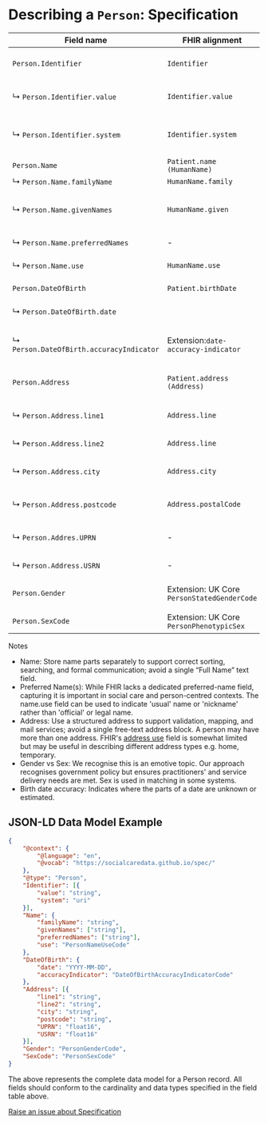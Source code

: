 # Describing a `Person`: Specification

|Field name|FHIR alignment|PDS alignment|Cardinality|Data Type & Format|Description|
|----------|--------------|-------------|-----------|------------------|-----------|
|`Person.Identifier`|`Identifier`||1, Many (MUST)|Object|Unique identifiers (IDs) associated with the person.|
|↳ `Person.Identifier.value`|`Identifier.value`|`UNIQUE_REFERENCE`|1 (MUST)|String(UTF-8)|A single unique identifier attached to the person (e.g., NHS number).|
|↳ `Person.Identifier.system`|`Identifier.system`||1 (MUST)|URI|System that the identifier adheres to (e.g., https://fhir.nhs.uk/Id/nhs-number).|
|`Person.Name`|`Patient.name (HumanName)`|-|1 (MUST)|Object|Container for name parts.|
|↳ `Person.Name.familyName`|`HumanName.family`|`FAMILY_NAME`|1, Many (MUST)|String(UTF-8)|Surname or family name.|
|↳ `Person.Name.givenNames`|`HumanName.given`|`GIVEN_NAME`|1, Many (MUST)|String(UTF-8)|First and any middle names. If multiple, store as separate entries if possible.|
|↳ `Person.Name.preferredNames`|-|`OTHER_GIVEN_NAME`|0, Many (MAY)|String(UTF-8)|Any preferred names used by the person.|
|↳ `Person.Name.use`|`HumanName.use`||0,1 (SHOULD)|`PersonNameUseCode`|How this name instance is used.|
|`Person.DateOfBirth`|`Patient.birthDate`|`DATE_OF_BIRTH`|1 (MUST)||The person's date of birth.|
|↳ `Person.DateOfBirth.date`|| - |0,1 (MAY)|Date (ISO8601: `YYYY-MM-DD`)|ISO8601 formatted dat of birth.|
|↳ `Person.DateOfBirth.accuracyIndicator`|Extension:`date-accuracy-indicator`| - |0,1 (MAY)|`DateOfBirthaccuracyIndicatorCode`|Indicates which parts of the date are known to be accurate (A), estimated (E) or unknown (U)|
|`Person.Address`|`Patient.address (Address)`|-|0, Many (SHOULD)|Object|Physical location(s) where the person can be contacted.|
|↳ `Person.Address.line1`|`Address.line`|`ADDRESS_LINE1`|1 (MUST, if Address is present)|String(UTF-8)|Street address, c/o.|
|↳ `Person.Address.line2`|`Address.line`|`ADDRESS_LINE2`|0,1 (MAY)|String(UTF-8)|Apartment, suite, unit, building, floor, etc.|
|↳ `Person.Address.city`|`Address.city`|-|1 (MUST, if Address is present)|String(UTF-8)|City, town, or village.|
|↳ `Person.Address.postcode`|`Address.postalCode`|`POSTCODE`|1 (MUST, if Address is present)|String(UTF-8)|Postcode for address.|
|↳ `Person.Addres.UPRN`|-|-|0,1 (MAY)|Float16|Unique Property Reference Number of the address.|
|↳ `Person.Address.USRN`|-|-|0,1 (MAY)|Float16|Unique Street Reference Number of the address.|
|`Person.Gender`|Extension: UK Core `PersonStatedGenderCode`|`PERSON_STATED_GENDER_CODE`|`PersonGenderCode`|The person’s stated gender. This information does not pertain to biological sex.|
|`Person.SexCode`|Extension: UK Core `PersonPhenotypicSex`|`PERSON_PHENOTYPIC_SEX`|0,1 (MAY)|PersonSexCode|Observed phenotypic sex, where recorded.|


Notes
- Name: Store name parts separately to support correct sorting, searching, and formal communication; avoid a single “Full Name” text field.
- Preferred Name(s): While FHIR lacks a dedicated preferred-name field, capturing it is important in social care and person-centred contexts. The name.use field can be used to indicate 'usual' name or 'nickname' rather than 'official' or legal name.
- Address: Use a structured address to support validation, mapping, and mail services; avoid a single free-text address block. A person may have more than one address. FHIR's [address use](https://packages.fhir.org/guide/uk-core-implementation-guide/Home/Guidance/DataTypeGuidance/Address?version=0.1.0) field is somewhat limited but may be useful in describing different address types e.g. home, temporary.
- Gender vs Sex: We recognise this is an emotive topic. Our approach recognises government policy but ensures practitioners' and service delivery needs are met. Sex is used in matching in some systems.
- Birth date accuracy: Indicates where the parts of a date are unknown or estimated.

## JSON-LD Data Model Example

```json
{
    "@context": {
        "@language": "en",
        "@vocab": "https://socialcaredata.github.io/spec/"
    },
    "@type": "Person",
    "Identifier": [{
        "value": "string",
        "system": "uri"
    }],
    "Name": {
        "familyName": "string",
        "givenNames": ["string"],
        "preferredNames": ["string"],
        "use": "PersonNameUseCode"
    },
    "DateOfBirth": {
        "date": "YYYY-MM-DD",
        "accuracyIndicator": "DateOfBirthAccuracyIndicatorCode"
    },
    "Address": [{
        "line1": "string",
        "line2": "string",
        "city": "string",
        "postcode": "string",
        "UPRN": "float16",
        "USRN": "float16"
    }],
    "Gender": "PersonGenderCode",
    "SexCode": "PersonSexCode"
}
```

The above represents the complete data model for a Person record. All fields should conform to the cardinality and data types specified in the field table above.

<a href="https://github.com/SocialCareData/person-standard/issues/new?template=content_issue.yml&title=Issue+regarding+People+Spec+Specification" class="web-button" target="_blank">Raise an issue about Specification</a>
